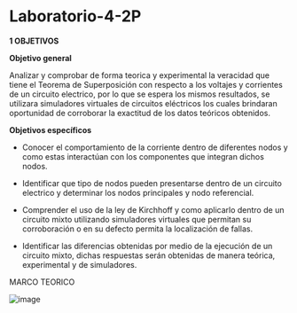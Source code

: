 # Laboratorio-4-2P
**1 OBJETIVOS** 

**Objetivo general**

Analizar y comprobar de forma teorica y experimental la veracidad que tiene el Teorema de Superposición con respecto a los voltajes y corrientes de un circuito electrico, por lo que se espera los mismos resultados, se utilizara simuladores virtuales de circuitos eléctricos los cuales brindaran oportunidad de corroborar la exactitud de los datos teóricos obtenidos.

**Objetivos específicos**

* Conocer el comportamiento de la corriente dentro de diferentes nodos y como estas interactúan con los componentes que integran dichos nodos.

* Identificar que tipo de nodos pueden presentarse dentro de un circuito electrico y determinar los nodos principales y nodo referencial.

* Comprender el uso de la ley de Kirchhoff y como aplicarlo dentro de un circuito mixto utilizando simuladores virtuales que permitan su corroboración o en su defecto permita la localización de fallas.

* Identificar las diferencias obtenidas por medio de la ejecución de un circuito mixto, dichas respuestas serán obtenidas de manera teórica, experimental y de simuladores.

MARCO TEORICO

![image](https://user-images.githubusercontent.com/105617383/176051739-14a85931-ddf4-440b-9f56-964e2ba2942d.png)
